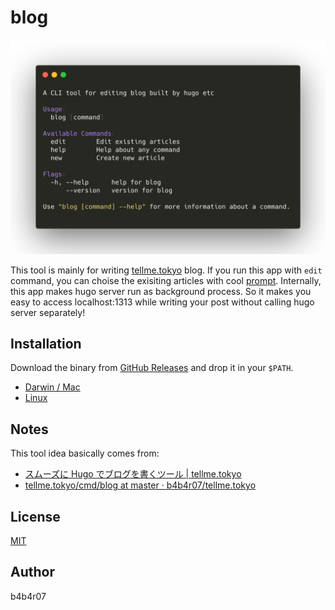 blog
====

<p align="center">
  <img src="screenshot.png" width="600">
</p>

This tool is mainly for writing [tellme.tokyo](https://github.com/b4b4r07/tellme.tokyo) blog. If you run this app with `edit `command, you can choise the exisiting articles with cool [prompt](https://github.com/manifoldco/promptui). Internally, this app makes hugo server run as background process. So it makes you easy to access localhost:1313 while writing your post without calling hugo server separately!

## Installation

Download the binary from [GitHub Releases][release] and drop it in your `$PATH`.

- [Darwin / Mac](https://github.com/b4b4r07/blog/releases/latest)
- [Linux](https://github.com/b4b4r07/blog/releases/latest)

## Notes 

This tool idea basically comes from:

- [スムーズに Hugo でブログを書くツール | tellme.tokyo](https://tellme.tokyo/post/2018/10/16/write-blog-smoothly/)
- [tellme.tokyo/cmd/blog at master · b4b4r07/tellme.tokyo](https://github.com/b4b4r07/tellme.tokyo/tree/master/cmd/blog)

## License

[MIT][license]

## Author

b4b4r07

[release]: https://github.com/b4b4r07/blog/releases
[license]: https://b4b4r07.mit-license.org
